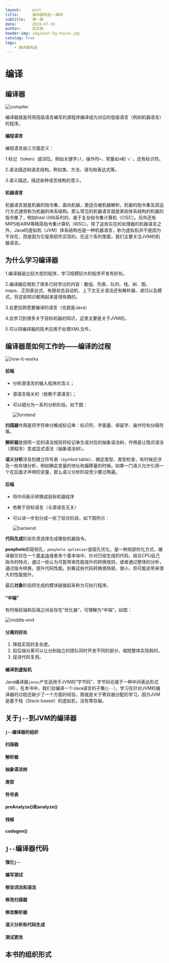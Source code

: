 ```yaml
---
layout:     post
title:      编译器构造——编译
subtitle:   第一章
date:       2019-07-10
author:     招文桃
header-img: img/post-bg-house.jpg
catalog: true
tags:
    - 编译器构造
---
```


# 编译

## 编译器

![compiler](https://raw.githubusercontent.com/gdouzwt/gdouzwt.github.io/master/img/compiler.png)

编译器就是将用高级语言编写的源程序编译成为对应的低级语言（例如机器语言）的程序。

#### 编程语言

编程语言由三方面定义：

1.标记（token）或词位。例如关键字`if`，操作符`+`，常量如`4`和`'c'`，还有标识符。

2.语法描述和语言结构。例如类、方法、语句和表达式等。

3.语义描述。描述各种语言结构的意义。

#### 机器语言

机器语言就是机器的指令集，面向机器，更适合被机器解析。机器的指令集及其运行方式通常称为机器的体系结构。那么常见的机器语言就是某些体系结构的机器的指令集了，例如Intel i386系列的，属于复杂指令集计算机（CISC）。另外还有MIPS和ARM等精简指令集计算机（RISC）。除了这些实在的处理器的机器语言之外，Java的虚拟机（JVM）体系结构也是一种机器语言，称为虚拟机并不是因为不存在，而是因为它是用软件实现的。在这个系列里面，我们主要关注JVM的机器语言。

## 为什么学习编译器

1.编译器是比较大型的程序，学习规模较大的程序开发有好处。

2.编译器应用到了很多已经学过的内容：数组、列表、队列、栈、树、图、maps、正则表达式、有限状态自动机、上下文无关语法还有解析器、递归以及模式。将这些知识都用起来是很有趣的。

3.会更加熟悉要编译的语言（也就是Java）

4.会学习到很多关于目标机器的知识，这里主要是关于JVM的。

5.可以将编译器的技术应用于处理XML文件。

## 编译器是如何工作的——编译的过程



![how-it-works](https://raw.githubusercontent.com/gdouzwt/gdouzwt.github.io/master/img/how-it-works.png)



#### 前端

- 分析源语言的输入程序的含义；

- 源语言相关的（依赖于源语言）；

- 可以细分为一系列分析阶段，如下图：

  
  
  ![forntend](https://raw.githubusercontent.com/gdouzwt/gdouzwt.github.io/master/img/frontend.png)
  
  

**扫描器**作用是将字符串分解成标记串：标识符、字面量、保留字、操作符和分隔符等。

**解析器**是按照一定的语法规则将标记串生成对应的抽象语法树，作用是让隐式语法（源程序）变成显式语法（抽象语法树）。

**语义分析**涉及到建立符号表（symbol table）、确定类型、类型检查，有时候还涉及一些存储分析，例如确定变量的地址和偏移量的时候。如果一门语义允许引用一个在后面才声明的变量，那么语义分析阶段至少要过两遍。

#### 后端

- 将中间表示转换成目标机器程序

- 依赖于目标语言（与源语言无关）

- 可以进一步划分成一些了综合阶段，如下图所示：

  

  ![backend](https://raw.githubusercontent.com/gdouzwt/gdouzwt.github.io/master/img/backend.png)



**代码生成**阶段负责选择生成哪些机器指令。

**peephole**即窥视孔，`peephole optimizer`是窥孔优化，是一种局部优化方式，编译器仅仅在一个[基本块](https://baike.baidu.com/item/基本块/6316788)或者多个基本块中，针对已经生成的代码，结合CPU自己指令的特点，通过一些认为可能带来性能提升的转换规则，或者通过整体的分析，通过指令转换，提升代码性能。别看这些代码转换很局部，很小，但可能会带来很大的性能提升。

最后**对象**阶段将生成的模块链接起来称为可执行程序。

#### “中端”

有时候前端和后端之间会存在“优化器”，可理解为“中端”，如图：



![middle-end](https://raw.githubusercontent.com/gdouzwt/gdouzwt.github.io/master/img/middle-end.png)



#### 分离的好处

1. 降低实现的复杂度。
2. 前后端分离可以让分别独立的团队同时开发不同的部分，缩短整体实现耗时。
3. 促进代码复用。

#### 编译到虚拟机 
Java编译器`javac`产生适用于JVM的“字节码”，字节码也属于一种中间表达形式（IR），在本书中，我们会编译一个Java语言的子集(`j--`）。学习在针对JVM的编译器的过程还缺少了一个方面的经验，那就是关于寄存器分配的学习，因为JVM是基于栈（Stack-based）的虚拟机，没有寄存器。

## 关于`j--`到JVM的编译器

#### `j--`编译器的组织

#### 扫描器

#### 解析器

#### 抽象语法树

#### 类型

#### 符号表

#### preAnalyze()和analyze()

#### 栈帧

#### codegen()

## `j--`编译器代码

#### 强化`j--`

#### 编写测试

#### 修改词法和语法

#### 修改扫描器

#### 修改解析器

#### 语义分析和代码生成

#### 测试更改

## 本书的组织形式

